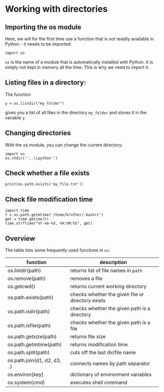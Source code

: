 
# Working with directories

## Importing the os module

Here, we will for the first time use a function that is not readily available in Python - it needs to be imported:

    import os

`os` is the name of a module that is automatically installed with Python. It is simply not kept in memory all the time. This is why we need to import it.


## Listing files in a directory:

The function 
    
    y = os.listdir("my_folder")

gives you a list of all files in the directory `my_folder` and stores it in the variable `y`.


## Changing directories

With the os module, you can change the current directory:

    import os
    os.chdir(''..\\python'')


## Check whether a file exists

    print(os.path.exists('my_file.txt'))

## Check file modification time

    import time
    t = os.path.getmtime('/home/krother/.bashrc')
    gmt = time.gmtime(t)
    time.strftime("%Y-%m-%d, %H:%M:%S", gmt)

## Overview

The table lists some frequently used functions in `os`:

| function | description |
|----------|-------------|
| os.listdir(path) | returns list of file names in `path` |
| os.remove(path)  | removes a file |
| os.getcwd()      | returns current working directory |
| os.path.exists(path) | checks whether the given file or directory exists |
| os.path.isdir(path)  | checks whether the given path is a directory |
| os.path.isfile(path)  | checks whether the given path is a file |
| os.path.getsize(path) | returns file size |
| os.path.getmtime(path) | returns modification time |
| os.path.split(path) | cuts off the last dir/file name |
| os.path.join(d1, d2, d3, ..) | connects names by path separator |
| os.environ[key] | dictionary of environment variables |
| os.system(cmd) | executes shell command |
